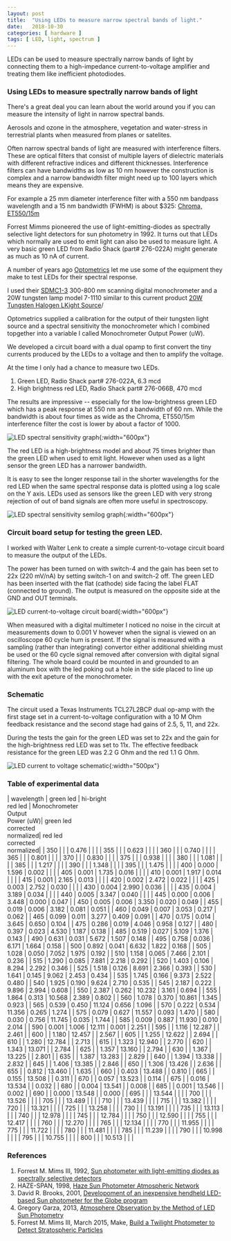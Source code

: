 ```yaml
---
layout: post
title:  "Using LEDs to measure narrow spectral bands of light."
date:   2018-10-30
categories: [ hardware ]
tags: [ LED, light, spectrum ]
---
```


LEDs can be used to measure spectrally narrow bands of light by connecting them to a high-impedance current-to-voltage amplifier and treating them like inefficient photodiodes.

### Using LEDs to measure spectrally narrow bands of light

There's a great deal you can learn about the world around you if you can measure the intensity of light in narrow spectral bands.

Aerosols and ozone in the atmosphere, vegetation and water-stress in terrestrial plants when measured from planes or satelites.

Often narrow spectral bands of light are measured with interference filters. These are optical filters that consist of multiple layers of dielectric materials with different refractive indices and different thicknesses. Interference filters can have bandwidths as low as 10 nm however the construction is complex and a narrow bandwidth filter might need up to 100 layers which means they are expensive.

For example a 25 mm diameter interference filter with a 550 nm bandpass wavelength and a 15 nm bandwidth (FWHM) is about $325:
[Chroma, ET550/15m](https://www.chroma.com/products/parts/et550-15x)

Forrest Mimms pioneered the use of light-emitting-diodes as spectrally selective light detectors for sun photometry in 1992. It turns out that LEDs which normally are used to emit light can also be used to measure light. A very basic green LED from Radio Shack (part# 276-022A) might generate as much as 10 nA of current.

A number of years ago [Optometrics](https://www.dynasil.com/company/optometrics/) let me use some of the equipment they make to test LEDs for their spectral response.

I used their [SDMC1-3](https://www.dynasil.com/catalog/mini-chrom-monochromators/scanning-digital-monochromator-300-800-nm/) 300-800 nm scanning digital monochrometer and a 20W tungsten lamp model 7-1110 similar to this current product [20W Tungsten Halogen LKight Source](https://www.dynasil.com/catalog/mini-chrom-monochromators/tungsten-source-with-regulated-power-supply-for-105-125v-ac/)/

Optometrics supplied a calibration for the output of their tungsten light source and a spectral sensitivity the monochrometer which I combined topgether into a variable I called Monochrometer Output Power (uW).

We developed a circuit board with a dual opamp to first convert the tiny currents produced by the LEDs to a voltage and then to amplify the voltage.

At the time I only had a chance to measure two LEDs.

1. Green LED, Radio Shack part# 276-022A, 6.3 mcd
2. High brightness red LED, Radio Shack part# 276-066B, 470 mcd

The results are impressive -- especially for the low-brightness green LED which has a peak response at 550 nm and a bandwidth of 60 nm. While the bandwidth is about four times as wide as the Chroma, ET550/15m interference filter the cost is lower by about a factor of 1000.

![LED spectral sensitivity graph]({{site.url}}/assets/images/LEDs/LED-data2.gif){:width="600px"}

The red LED is a high-brightness model and about 75 times brighter than the green LED when used to emit light. However when used as a light sensor the green LED has a narrower bandwidth.

It is easy to see the longer response tail in the shorter wavelengths for the red LED when the same spectral response data is plotted using a log scale on the Y axis. LEDs used as sensors like the green LED with very strong rejection of out of band signals are often more useful in spectroscopy.

![LED spectral sensitivity semilog graph]({{site.url}}/assets/images/LEDs/LED-data2-log.gif){:width="600px"}

### Circuit board setup for testing the green LED.

I worked with Walter Lenk to create a simple current-to-votage circuit board to measure the output of the LEDs.

The power has been turned on with switch-4 and the gain has been set to 22x (220 mV/nA) by setting switch-1 on and switch-2 off. The green LED has been inserted with the flat (cathode) side facing the label FLAT (connected to ground). The output is measured on the opposite side at the GND and OUT terminals.

![LED current-to-voltage circuit board]({{site.url}}/assets/images/LEDs/circuitboard-top.jpg){:width="600px"}

When measured with a digital multimeter I noticed no noise in the circuit at measurements down to 0.001 V however when the signal is viewed on an oscilloscope 60 cycle hum is present. If the signal is measured with a sampling (rather than integrating) convertor either additional shielding must be used or the 60 cycle signal removed after conversion with digital signal filtering. The whole board could be mounted in and grounded to an aluminum box with the led poking out a hole in the side placed to line up with the exit apeture of the monochrometer.

### Schematic

The circuit used a Texas Instruments TCL27L2BCP dual op-amp with the first stage set in a current-to-voltage configuration with a 10 M Ohm feedback resistance and the second stage had gains of 2.5, 5, 11, and 22x.

During the tests the gain for the green LED was set to 22x and the gain for the high-brightness red LED was set to 11x. The effective feedback resistance for the green LED was 2.2 G Ohm and the red 1.1 G Ohm.

![LED current to voltage schematic]({{site.url}}/assets/images/LEDs/schematic.gif){:width="500px"}

### Table of experimental data

| wavelength | green led | hi-bright<br>red led | Monochrometer<br>Output<br>Power (uW)| green led<br>corrected<br>normalized| red led<br>corrected<br>normalized|
| 350        |           |           | 0.476         |            |            |
| 355        |           |           | 0.623         |            |            |
| 360        |           |           | 0.740         |            |            |
| 365        |           |           | 0.801         |            |            |
| 370        |           |           | 0.830         |            |            |
| 375        |           |           | 0.938         |            |            |
| 380        |           |           | 1.081         |            |            |
| 385        |           |           | 1.217         |            |            |
| 390        |           |           | 1.348         |            |            |
| 395        |           |           | 1.475         |            |            |
| 400        | 0.000     | 1.596     | 0.002         |            |            |
| 405        | 0.001     | 1.735     | 0.016         |            |            |
| 410        | 0.001     | 1.917     | 0.014         |            |            |
| 415        | 0.001     | 2.165     | 0.013         |            |            |
| 420        | 0.002     | 2.472     | 0.022         |            |            |
| 425        | 0.003     | 2.752     | 0.030         |            |            |
| 430        | 0.004     | 2.990     | 0.036         |            |            |
| 435        | 0.004     | 3.189     | 0.034         |            |            |
| 440        | 0.005     | 3.347     | 0.040         |            |            |
| 445        | 0.000     | 0.006     | 3.448         | 0.000      | 0.047      |
| 450        | 0.005     | 0.006     | 3.350         | 0.020      | 0.049      |
| 455        | 0.019     | 0.006     | 3.182         | 0.081      | 0.051      |
| 460        | 0.049     | 0.007     | 3.053         | 0.217      | 0.062      |
| 465        | 0.099     | 0.011     | 3.277         | 0.409      | 0.091      |
| 470        | 0.175     | 0.014     | 3.645         | 0.650      | 0.104      |
| 475        | 0.286     | 0.019     | 4.046         | 0.958      | 0.127      |
| 480        | 0.397     | 0.023     | 4.530         | 1.187      | 0.138      |
| 485        | 0.519     | 0.027     | 5.109         | 1.376      | 0.143      |
| 490        | 0.631     | 0.031     | 5.672         | 1.507      | 0.148      |
| 495        | 0.758     | 0.036     | 6.171         | 1.664      | 0.158      |
| 500        | 0.892     | 0.041     | 6.632         | 1.822      | 0.168      |
| 505        | 1.028     | 0.050     | 7.052         | 1.975      | 0.192      |
| 510        | 1.158     | 0.065     | 7.466         | 2.101      | 0.236      |
| 515        | 1.290     | 0.085     | 7.881         | 2.218      | 0.292      |
| 520        | 1.403     | 0.106     | 8.294         | 2.292      | 0.346      |
| 525        | 1.518     | 0.126     | 8.691         | 2.366      | 0.393      |
| 530        | 1.641     | 0.145     | 9.062         | 2.453      | 0.434      |
| 535        | 1.745     | 0.166     | 9.373         | 2.522      | 0.480      |
| 540        | 1.925     | 0.190     | 9.624         | 2.710      | 0.535      |
| 545        | 2.187     | 0.222     | 9.896         | 2.994      | 0.608      |
| 550        | 2.387     | 0.262     | 10.232        | 3.161      | 0.694      |
| 555        | 1.864     | 0.313     | 10.568        | 2.389      | 0.802      |
| 560        | 1.078     | 0.370     | 10.861        | 1.345      | 0.923      |
| 565        | 0.539     | 0.450     | 11.124        | 0.656      | 1.096      |
| 570        | 0.222     | 0.534     | 11.356        | 0.265      | 1.274      |
| 575        | 0.079     | 0.627     | 11.557        | 0.093      | 1.470      |
| 580        | 0.030     | 0.756     | 11.745        | 0.035      | 1.744      |
| 585        | 0.009     | 0.887     | 11.930        | 0.010      | 2.014      |
| 590        | 0.001     | 1.006     | 12.111        | 0.001      | 2.251      |
| 595        |           | 1.116     | 12.287        |            | 2.461      |
| 600        |           | 1.180     | 12.457        |            | 2.567      |
| 605        |           | 1.255     | 12.622        |            | 2.694      |
| 610        |           | 1.280     | 12.784        |            | 2.713      |
| 615        |           | 1.323     | 12.940        |            | 2.770      |
| 620        |           | 1.343     | 13.071        |            | 2.784      |
| 625        |           | 1.357     | 13.160        |            | 2.794      |
| 630        |           | 1.367     | 13.225        |            | 2.801      |
| 635        |           | 1.387     | 13.283        |            | 2.829      |
| 640        |           | 1.394     | 13.338        |            | 2.832      |
| 645        |           | 1.406     | 13.385        |            | 2.846      |
| 650        |           | 1.306     | 13.426        |            | 2.636      |
| 655        |           | 0.812     | 13.460        |            | 1.635      |
| 660        |           | 0.403     | 13.488        |            | 0.810      |
| 665        |           | 0.155     | 13.508        |            | 0.311      |
| 670        |           | 0.057     | 13.523        |            | 0.114      |
| 675        |           | 0.016     | 13.534        |            | 0.032      |
| 680        |           | 0.004     | 13.541        |            | 0.008      |
| 685        |           | 0.001     | 13.546        |            | 0.002      |
| 690        |           | 0.000     | 13.548        |            | 0.000      |
| 695        |           |           | 13.544        |            |            |
| 700        |           |           | 13.526        |            |            |
| 705        |           |           | 13.489        |            |            |
| 710        |           |           | 13.439        |            |            |
| 715        |           |           | 13.382        |            |            |
| 720        |           |           | 13.321        |            |            |
| 725        |           |           | 13.258        |            |            |
| 730        |           |           | 13.191        |            |            |
| 735        |           |           | 13.113        |            |            |
| 740        |           |           | 12.978        |            |            |
| 745        |           |           | 12.784        |            |            |
| 750        |           |           | 12.590        |            |            |
| 755        |           |           | 12.417        |            |            |
| 760        |           |           | 12.270        |            |            |
| 765        |           |           | 12.134        |            |            |
| 770        |           |           | 11.955        |            |            |
| 775        |           |           | 11.722        |            |            |
| 780        |           |           | 11.481        |            |            |
| 785        |           |           | 11.239        |            |            |
| 790        |           |           | 10.998        |            |            |
| 795        |           |           | 10.755        |            |            |
| 800        |           |           | 10.513        |            |            |


### References


1. Forrest M. Mims III, 1992, [Sun photometer with light-emitting diodes as spectrally selective detectors](https://pdfs.semanticscholar.org/68d0/254593e8a993571cee32564a3fc295d5daf3.pdf)
2. HAZE-SPAN, 1998, [Haze Sun Photometer Atmospheric Network](http://haze.concord.org/)
3. David R. Brooks, 2001, [Developoment of an inexpensive hendheld LED-based Sun photometer for the Globe program](https://userpages.umbc.edu/~martins/PHYS650/LED_Photometer_BrooksJGR2001.pdf)
4. Gregory Garza, 2013, [Atmosphere Observation by the Method of LED Sun Photometry](https://pdfs.semanticscholar.org/df58/6feea8d50844e68c3d9831b5aa589415166d.pdf)
5. Forrest M. Mims III, March 2015, Make, [Build a Twilight Photometer to Detect Stratospheric Particles](https://makezine.com/projects/twilight-photometer/)
